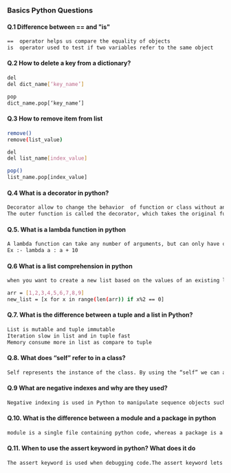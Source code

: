 ### Basics Python Questions

#### Q.1 Difference between == and "is"

```bash
==  operator helps us compare the equality of objects
is  operator used to test if two variables refer to the same object
```

#### Q.2 How to delete a key from a dictionary?
```bash
del 
del dict_name[‘key_name’]

pop
dict_name.pop[‘key_name’]

```

#### Q.3 How to remove item from list
```bash
remove()
remove(list_value)

del
del list_name[index_value]

pop()
list_name.pop[index_value]
```

#### Q.4 What is a decorator in python?
```bash
Decorator allow to change the behavior  of function or class without any modification.
The outer function is called the decorator, which takes the original function as an argument and returns a modified version of it.
```

#### Q.5. What is a lambda function in python
```bash
A lambda function can take any number of arguments, but can only have one expression.
Ex :- lambda a : a + 10
```

#### Q.6 What is a list comprehension in python
```bash
when you want to create a new list based on the values of an existing list

arr = [1,2,3,4,5,6,7,8,9]
new_list = [x for x in range(len(arr)) if x%2 == 0]
```

#### Q.7. What is the difference between a tuple and a list in Python?
```bash
List is mutable and tuple immutable 
Iteration slow in list and in tuple fast
Memory consume more in list as compare to tuple
```

#### Q.8. What does “self” refer to in a class?
```bash
Self represents the instance of the class. By using the “self” we can access the attributes and methods of the class in Python. It binds the attributes with the given arguments.
```

#### Q.9 What are negative indexes and why are they used?
```bash
Negative indexing is used in Python to manipulate sequence objects such as lists, arrays, strings, etc. Negative indexing retrieves elements from the end by providing negative numbers as sequence indexes.
```

#### Q.10. What is the difference between a module and a package in python
```bash
module is a single file containing python code, whereas a package is a collection of modules that are organized in a directory hierarchy
```

#### Q.11.	When to use the assert keyword in python? What does it do
```bash
The assert keyword is used when debugging code.The assert keyword lets you test if a condition in your code returns True, if not, the program will raise an AssertionError.You can write a message to be written if the code returns False, check the example below.
```